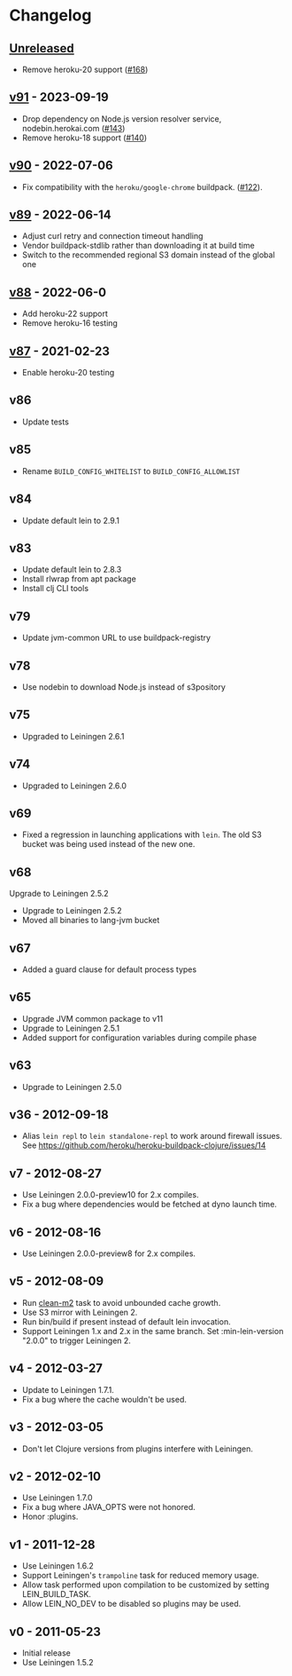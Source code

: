 # Changelog

## [Unreleased]

* Remove heroku-20 support ([#168](https://github.com/heroku/heroku-buildpack-clojure/pull/168))

## [v91] - 2023-09-19

* Drop dependency on Node.js version resolver service, nodebin.herokai.com ([#143](https://github.com/heroku/heroku-buildpack-clojure/pull/143))
* Remove heroku-18 support ([#140](https://github.com/heroku/heroku-buildpack-clojure/pull/140))

## [v90] - 2022-07-06

* Fix compatibility with the `heroku/google-chrome` buildpack. ([#122](https://github.com/heroku/heroku-buildpack-clojure/pull/122)).

## [v89] - 2022-06-14

* Adjust curl retry and connection timeout handling
* Vendor buildpack-stdlib rather than downloading it at build time
* Switch to the recommended regional S3 domain instead of the global one

## [v88] - 2022-06-0

* Add heroku-22 support
* Remove heroku-16 testing

## [v87] - 2021-02-23

* Enable heroku-20 testing

## v86

* Update tests

## v85

* Rename `BUILD_CONFIG_WHITELIST` to `BUILD_CONFIG_ALLOWLIST`

## v84

* Update default lein to 2.9.1

## v83

* Update default lein to 2.8.3
* Install rlwrap from apt package
* Install clj CLI tools

## v79

* Update jvm-common URL to use buildpack-registry

## v78

* Use nodebin to download Node.js instead of s3pository

## v75

* Upgraded to Leiningen 2.6.1

## v74

* Upgraded to Leiningen 2.6.0

## v69

* Fixed a regression in launching applications with `lein`. The old S3 bucket was
being used instead of the new one.

## v68

Upgrade to Leiningen 2.5.2

* Upgrade to Leiningen 2.5.2
* Moved all binaries to lang-jvm bucket

## v67

* Added a guard clause for default process types

## v65

* Upgrade JVM common package to v11
* Upgrade to Leiningen 2.5.1
* Added support for configuration variables during compile phase

## v63

* Upgrade to Leiningen 2.5.0

## v36 - 2012-09-18

* Alias `lein repl` to `lein standalone-repl` to work around firewall issues.
  See https://github.com/heroku/heroku-buildpack-clojure/issues/14

## v7 - 2012-08-27

* Use Leiningen 2.0.0-preview10 for 2.x compiles.
* Fix a bug where dependencies would be fetched at dyno launch time.

## v6 - 2012-08-16

* Use Leiningen 2.0.0-preview8 for 2.x compiles.

## v5 - 2012-08-09

* Run [clean-m2](https://github.com/technomancy/lein-clean-m2) task to avoid unbounded cache growth.
* Use S3 mirror with Leiningen 2.
* Run bin/build if present instead of default lein invocation.
* Support Leiningen 1.x and 2.x in the same branch.
  Set :min-lein-version "2.0.0" to trigger Leiningen 2.

## v4 - 2012-03-27

* Update to Leiningen 1.7.1.
* Fix a bug where the cache wouldn't be used.

## v3 - 2012-03-05

* Don't let Clojure versions from plugins interfere with Leiningen.

## v2 - 2012-02-10

* Use Leiningen 1.7.0
* Fix a bug where JAVA_OPTS were not honored.
* Honor :plugins.

## v1 - 2011-12-28

* Use Leiningen 1.6.2
* Support Leiningen's `trampoline` task for reduced memory usage.
* Allow task performed upon compilation to be customized by setting LEIN_BUILD_TASK.
* Allow LEIN_NO_DEV to be disabled so plugins may be used.

## v0 - 2011-05-23

* Initial release
* Use Leiningen 1.5.2

[unreleased]: https://github.com/heroku/heroku-buildpack-clojure/compare/v91...HEAD
[v91]: https://github.com/heroku/heroku-buildpack-clojure/compare/v90...v91
[v90]: https://github.com/heroku/heroku-buildpack-clojure/compare/v89...v90
[v89]: https://github.com/heroku/heroku-buildpack-clojure/compare/v88...v89
[v88]: https://github.com/heroku/heroku-buildpack-clojure/compare/v87...v88
[v87]: https://github.com/heroku/heroku-buildpack-clojure/compare/v86...v87
